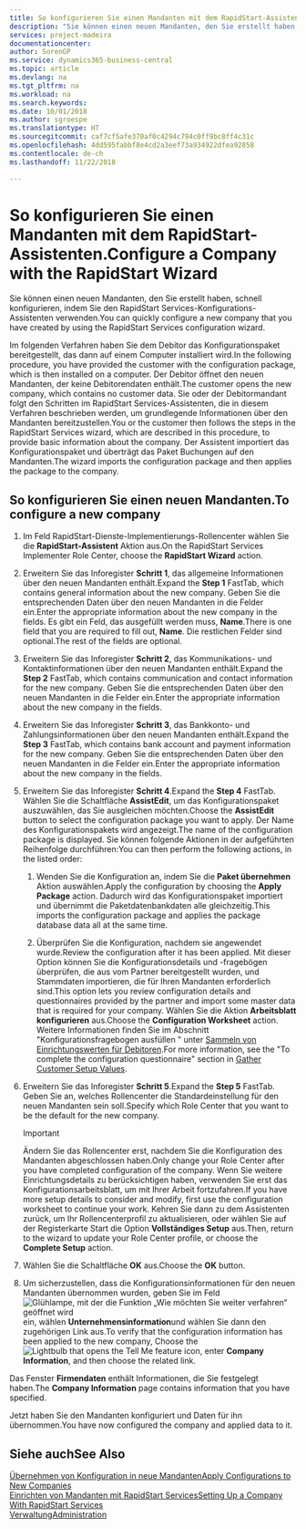 ```yaml
---
title: So konfigurieren Sie einen Mandanten mit dem RapidStart-Assistenten | Microsoft Docs
description: "Sie können einen neuen Mandanten, den Sie erstellt haben, schnell konfigurieren, indem Sie den RapidStart Services-Konfigurations-Assistenten verwenden."
services: project-madeira
documentationcenter: 
author: SorenGP
ms.service: dynamics365-business-central
ms.topic: article
ms.devlang: na
ms.tgt_pltfrm: na
ms.workload: na
ms.search.keywords: 
ms.date: 10/01/2018
ms.author: sgroespe
ms.translationtype: HT
ms.sourcegitcommit: caf7cf5afe370af0c4294c794c0ff9bc8ff4c31c
ms.openlocfilehash: 4dd595fabbf8e4cd2a3eef73a934922dfea92858
ms.contentlocale: de-ch
ms.lasthandoff: 11/22/2018

---
```

# <a name="configure-a-company-with-the-rapidstart-wizard"></a><span data-ttu-id="18995-103">So konfigurieren Sie einen Mandanten mit dem RapidStart-Assistenten.</span><span class="sxs-lookup"><span data-stu-id="18995-103">Configure a Company with the RapidStart Wizard</span></span>
<span data-ttu-id="18995-104">Sie können einen neuen Mandanten, den Sie erstellt haben, schnell konfigurieren, indem Sie den RapidStart Services-Konfigurations-Assistenten verwenden.</span><span class="sxs-lookup"><span data-stu-id="18995-104">You can quickly configure a new company that you have created by using the RapidStart Services configuration wizard.</span></span>

<span data-ttu-id="18995-105">Im folgenden Verfahren haben Sie dem Debitor das Konfigurationspaket bereitgestellt, das dann auf einem Computer installiert wird.</span><span class="sxs-lookup"><span data-stu-id="18995-105">In the following procedure, you have provided the customer with the configuration package, which is then installed on a computer.</span></span> <span data-ttu-id="18995-106">Der Debitor öffnet den neuen Mandanten, der keine Debitorendaten enthält.</span><span class="sxs-lookup"><span data-stu-id="18995-106">The customer opens the new company, which contains no customer data.</span></span> <span data-ttu-id="18995-107">Sie oder der Debitormandant folgt den Schritten im RapidStart Services-Assistenten, die in diesem Verfahren beschrieben werden, um grundlegende Informationen über den Mandanten bereitzustellen.</span><span class="sxs-lookup"><span data-stu-id="18995-107">You or the customer then follows the steps in the RapidStart Services wizard, which are described in this procedure, to provide basic information about the company.</span></span> <span data-ttu-id="18995-108">Der Assistent importiert das Konfigurationspaket und überträgt das Paket Buchungen auf den Mandanten.</span><span class="sxs-lookup"><span data-stu-id="18995-108">The wizard imports the configuration package and then applies the package to the company.</span></span>  

## <a name="to-configure-a-new-company"></a><span data-ttu-id="18995-109">So konfigurieren Sie einen neuen Mandanten.</span><span class="sxs-lookup"><span data-stu-id="18995-109">To configure a new company</span></span>  
1. <span data-ttu-id="18995-110">Im Feld RapidStart-Dienste-Implementierungs-Rollencenter wählen Sie die **RapidStart-Assistent** Aktion aus.</span><span class="sxs-lookup"><span data-stu-id="18995-110">On the RapidStart Services Implementer Role Center, choose the **RapidStart Wizard** action.</span></span>  
2. <span data-ttu-id="18995-111">Erweitern Sie das Inforegister **Schritt 1**, das allgemeine Informationen über den neuen Mandanten enthält.</span><span class="sxs-lookup"><span data-stu-id="18995-111">Expand the **Step 1** FastTab, which contains general information about the new company.</span></span> <span data-ttu-id="18995-112">Geben Sie die entsprechenden Daten über den neuen Mandanten in die Felder ein.</span><span class="sxs-lookup"><span data-stu-id="18995-112">Enter the appropriate information about the new company in the fields.</span></span> <span data-ttu-id="18995-113">Es gibt ein Feld, das ausgefüllt werden muss, **Name**.</span><span class="sxs-lookup"><span data-stu-id="18995-113">There is one field that you are required to fill out, **Name**.</span></span> <span data-ttu-id="18995-114">Die restlichen Felder sind optional.</span><span class="sxs-lookup"><span data-stu-id="18995-114">The rest of the fields are optional.</span></span>  
3. <span data-ttu-id="18995-115">Erweitern Sie das Inforegister **Schritt 2**, das Kommunikations- und Kontaktinformationen über den neuen Mandanten enthält.</span><span class="sxs-lookup"><span data-stu-id="18995-115">Expand the **Step 2** FastTab, which contains communication and contact information for the new company.</span></span> <span data-ttu-id="18995-116">Geben Sie die entsprechenden Daten über den neuen Mandanten in die Felder ein.</span><span class="sxs-lookup"><span data-stu-id="18995-116">Enter the appropriate information about the new company in the fields.</span></span>
4. <span data-ttu-id="18995-117">Erweitern Sie das Inforegister **Schritt 3**, das Bankkonto- und Zahlungsinformationen über den neuen Mandanten enthält.</span><span class="sxs-lookup"><span data-stu-id="18995-117">Expand the **Step 3** FastTab, which contains bank account and payment information for the new company.</span></span> <span data-ttu-id="18995-118">Geben Sie die entsprechenden Daten über den neuen Mandanten in die Felder ein.</span><span class="sxs-lookup"><span data-stu-id="18995-118">Enter the appropriate information about the new company in the fields.</span></span>  
5. <span data-ttu-id="18995-119">Erweitern Sie das Inforegister **Schritt 4**.</span><span class="sxs-lookup"><span data-stu-id="18995-119">Expand the **Step 4** FastTab.</span></span> <span data-ttu-id="18995-120">Wählen Sie die Schaltfläche **AssistEdit**, um das Konfigurationspaket auszuwählen, das Sie ausgleichen möchten.</span><span class="sxs-lookup"><span data-stu-id="18995-120">Choose the **AssistEdit** button to select the configuration package you want to apply.</span></span> <span data-ttu-id="18995-121">Der Name des Konfigurationspakets wird angezeigt.</span><span class="sxs-lookup"><span data-stu-id="18995-121">The name of the configuration package is displayed.</span></span> <span data-ttu-id="18995-122">Sie können folgende Aktionen in der aufgeführten Reihenfolge durchführen:</span><span class="sxs-lookup"><span data-stu-id="18995-122">You can then perform the following actions, in the listed order:</span></span>  

    1. <span data-ttu-id="18995-123">Wenden Sie die Konfiguration an, indem Sie die **Paket übernehmen** Aktion auswählen.</span><span class="sxs-lookup"><span data-stu-id="18995-123">Apply the configuration by choosing the **Apply Package** action.</span></span> <span data-ttu-id="18995-124">Dadurch wird das Konfigurationspaket importiert und übernimmt die Paketdatenbankdaten alle gleichzeitig.</span><span class="sxs-lookup"><span data-stu-id="18995-124">This imports the configuration package and applies the package database data all at the same time.</span></span>  

    2. <span data-ttu-id="18995-125">Überprüfen Sie die Konfiguration, nachdem sie angewendet wurde.</span><span class="sxs-lookup"><span data-stu-id="18995-125">Review the configuration after it has been applied.</span></span> <span data-ttu-id="18995-126">Mit dieser Option können Sie die Konfigurationsdetails und -fragebögen überprüfen, die aus vom Partner bereitgestellt wurden, und Stammdaten importieren, die für Ihren Mandanten erforderlich sind.</span><span class="sxs-lookup"><span data-stu-id="18995-126">This option lets you review configuration details and questionnaires provided by the partner and import some master data that is required for your company.</span></span> <span data-ttu-id="18995-127">Wählen Sie die Aktion **Arbeitsblatt konfigurieren** aus.</span><span class="sxs-lookup"><span data-stu-id="18995-127">Choose the **Configuration Worksheet** action.</span></span> <span data-ttu-id="18995-128">Weitere Informationen finden Sie im Abschnitt "Konfigurationsfragebogen ausfüllen " unter [Sammeln von Einrichtungswerten für Debitoren](admin-gather-customer-setup-values.md).</span><span class="sxs-lookup"><span data-stu-id="18995-128">For more information, see the "To complete the configuration questionnaire" section in [Gather Customer Setup Values](admin-gather-customer-setup-values.md).</span></span>  

6. <span data-ttu-id="18995-129">Erweitern Sie das Inforegister **Schritt 5**.</span><span class="sxs-lookup"><span data-stu-id="18995-129">Expand the **Step 5** FastTab.</span></span> <span data-ttu-id="18995-130">Geben Sie an, welches Rollencenter die Standardeinstellung für den neuen Mandanten sein soll.</span><span class="sxs-lookup"><span data-stu-id="18995-130">Specify which Role Center that you want to be the default for the new company.</span></span>  

    > [!IMPORTANT]  
    >  <span data-ttu-id="18995-131">Ändern Sie das Rollencenter erst, nachdem Sie die Konfiguration des Mandanten abgeschlossen haben.</span><span class="sxs-lookup"><span data-stu-id="18995-131">Only change your Role Center after you have completed configuration of the company.</span></span> <span data-ttu-id="18995-132">Wenn Sie weitere Einrichtungsdetails zu berücksichtigen haben, verwenden Sie erst das Konfigurationsarbeitsblatt, um mit Ihrer Arbeit fortzufahren.</span><span class="sxs-lookup"><span data-stu-id="18995-132">If you have more setup details to consider and modify, first use the configuration worksheet to continue your work.</span></span> <span data-ttu-id="18995-133">Kehren Sie dann zu dem Assistenten zurück, um Ihr Rollencenterprofil zu aktualisieren, oder wählen Sie auf der Registerkarte Start die Option **Vollständiges Setup** aus.</span><span class="sxs-lookup"><span data-stu-id="18995-133">Then, return to the wizard to update your Role Center profile, or choose the **Complete Setup** action.</span></span>

7. <span data-ttu-id="18995-134">Wählen Sie die Schaltfläche **OK** aus.</span><span class="sxs-lookup"><span data-stu-id="18995-134">Choose the **OK** button.</span></span>  
8. <span data-ttu-id="18995-135">Um sicherzustellen, dass die Konfigurationsinformationen für den neuen Mandanten übernommen wurden, geben Sie im Feld ![Glühlampe, mit der die Funktion „Wie möchten Sie weiter verfahren“ geöffnet wird](media/ui-search/search_small.png "Wie möchten Sie weiter verfahren") ein, wählen **Unternehmensinformation**und wählen Sie dann den zugehörigen Link aus.</span><span class="sxs-lookup"><span data-stu-id="18995-135">To verify that the configuration information has been applied to the new company, Choose the ![Lightbulb that opens the Tell Me feature](media/ui-search/search_small.png "Tell me what you want to do") icon, enter **Company Information**, and then choose the related link.</span></span>

<span data-ttu-id="18995-136">Das Fenster **Firmendaten** enthält Informationen, die Sie festgelegt haben.</span><span class="sxs-lookup"><span data-stu-id="18995-136">The **Company Information** page contains information that you have specified.</span></span>   

<span data-ttu-id="18995-137">Jetzt haben Sie den Mandanten konfiguriert und Daten für ihn übernommen.</span><span class="sxs-lookup"><span data-stu-id="18995-137">You have now configured the company and applied data to it.</span></span>  

## <a name="see-also"></a><span data-ttu-id="18995-138">Siehe auch</span><span class="sxs-lookup"><span data-stu-id="18995-138">See Also</span></span>  
[<span data-ttu-id="18995-139">Übernehmen von Konfiguration in neue Mandanten</span><span class="sxs-lookup"><span data-stu-id="18995-139">Apply Configurations to New Companies</span></span>](admin-apply-configuration-to-new-companies.md)  
[<span data-ttu-id="18995-140">Einrichten von Mandanten mit RapidStart Services</span><span class="sxs-lookup"><span data-stu-id="18995-140">Setting Up a Company With RapidStart Services</span></span>](admin-set-up-a-company-with-rapidstart.md)  
[<span data-ttu-id="18995-141">Verwaltung</span><span class="sxs-lookup"><span data-stu-id="18995-141">Administration</span></span>](admin-setup-and-administration.md)

